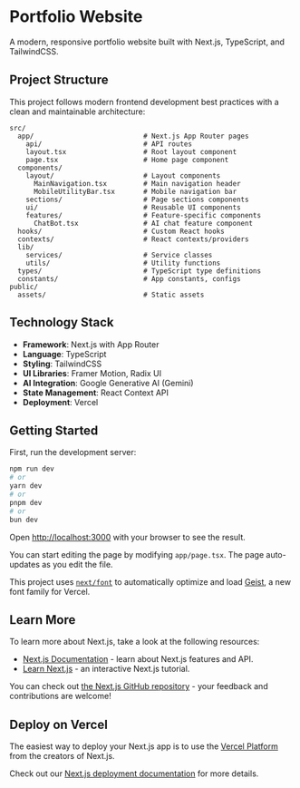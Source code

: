 # Portfolio Website

A modern, responsive portfolio website built with Next.js, TypeScript, and TailwindCSS.

## Project Structure

This project follows modern frontend development best practices with a clean and maintainable architecture:

```
src/
  app/                           # Next.js App Router pages
    api/                         # API routes
    layout.tsx                   # Root layout component
    page.tsx                     # Home page component
  components/
    layout/                      # Layout components
      MainNavigation.tsx         # Main navigation header
      MobileUtilityBar.tsx       # Mobile navigation bar
    sections/                    # Page sections components
    ui/                          # Reusable UI components
    features/                    # Feature-specific components
      ChatBot.tsx                # AI chat feature component
  hooks/                         # Custom React hooks
  contexts/                      # React contexts/providers
  lib/
    services/                    # Service classes
    utils/                       # Utility functions
  types/                         # TypeScript type definitions
  constants/                     # App constants, configs
public/
  assets/                        # Static assets
```

## Technology Stack

- **Framework**: Next.js with App Router
- **Language**: TypeScript
- **Styling**: TailwindCSS
- **UI Libraries**: Framer Motion, Radix UI
- **AI Integration**: Google Generative AI (Gemini)
- **State Management**: React Context API
- **Deployment**: Vercel

## Getting Started

First, run the development server:

```bash
npm run dev
# or
yarn dev
# or
pnpm dev
# or
bun dev
```

Open [http://localhost:3000](http://localhost:3000) with your browser to see the result.

You can start editing the page by modifying `app/page.tsx`. The page auto-updates as you edit the file.

This project uses [`next/font`](https://nextjs.org/docs/app/building-your-application/optimizing/fonts) to automatically optimize and load [Geist](https://vercel.com/font), a new font family for Vercel.

## Learn More

To learn more about Next.js, take a look at the following resources:

- [Next.js Documentation](https://nextjs.org/docs) - learn about Next.js features and API.
- [Learn Next.js](https://nextjs.org/learn) - an interactive Next.js tutorial.

You can check out [the Next.js GitHub repository](https://github.com/vercel/next.js) - your feedback and contributions are welcome!

## Deploy on Vercel

The easiest way to deploy your Next.js app is to use the [Vercel Platform](https://vercel.com/new?utm_medium=default-template&filter=next.js&utm_source=create-next-app&utm_campaign=create-next-app-readme) from the creators of Next.js.

Check out our [Next.js deployment documentation](https://nextjs.org/docs/app/building-your-application/deploying) for more details.

